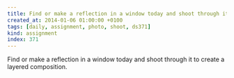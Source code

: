 ```yaml
---
title: Find or make a reflection in a window today and shoot through it to create a layered composition.
created_at: 2014-01-06 01:00:00 +0100
tags: [daily, assignment, photo, shoot, ds371]
kind: assignment
index: 371
---
```


Find or make a reflection in a window today and shoot through it to create a layered composition.
